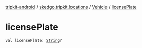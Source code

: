 [tripkit-android](../../index.md) / [skedgo.tripkit.locations](../index.md) / [Vehicle](index.md) / [licensePlate](./license-plate.md)

# licensePlate

`val licensePlate: `[`String`](https://kotlinlang.org/api/latest/jvm/stdlib/kotlin/-string/index.html)`?`